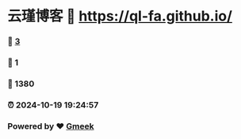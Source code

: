 # 云瑾博客 :link: https://ql-fa.github.io/ 
### :page_facing_up: [3](https://ql-fa.github.io//tag.html) 
### :speech_balloon: 1 
### :hibiscus: 1380 
### :alarm_clock: 2024-10-19 19:24:57 
### Powered by :heart: [Gmeek](https://github.com/Meekdai/Gmeek)
